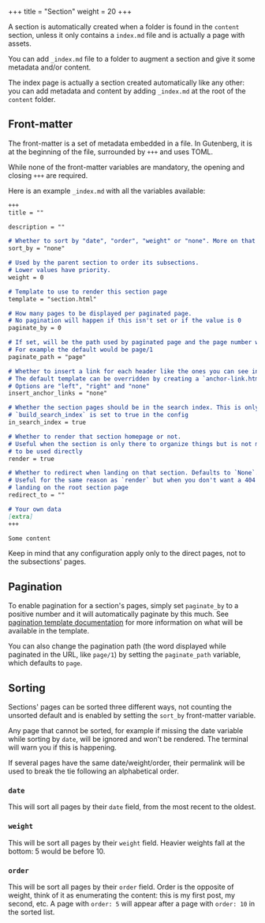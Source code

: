 +++
title = "Section"
weight = 20
+++

A section is automatically created when a folder is found in the `content` section, unless it only
contains a `index.md` file and is actually a page with assets.

You can add `_index.md` file to a folder to augment a section and give it some metadata and/or content.

The index page is actually a section created automatically like any other: you can add metadata
and content by adding `_index.md` at the root of the `content` folder.

## Front-matter

The front-matter is a set of metadata embedded in a file. In Gutenberg,
it is at the beginning of the file, surrounded by `+++` and uses TOML.

While none of the front-matter variables are mandatory, the opening and closing `+++` are required.

Here is an example `_index.md` with all the variables available:


```md
+++
title = ""

description = ""

# Whether to sort by "date", "order", "weight" or "none". More on that below
sort_by = "none"

# Used by the parent section to order its subsections.
# Lower values have priority.
weight = 0

# Template to use to render this section page
template = "section.html"

# How many pages to be displayed per paginated page.
# No pagination will happen if this isn't set or if the value is 0
paginate_by = 0

# If set, will be the path used by paginated page and the page number will be appended after it.
# For example the default would be page/1
paginate_path = "page"

# Whether to insert a link for each header like the ones you can see in this site if you hover one
# The default template can be overridden by creating a `anchor-link.html` in the `templates` directory
# Options are "left", "right" and "none"
insert_anchor_links = "none"

# Whether the section pages should be in the search index. This is only used if
# `build_search_index` is set to true in the config
in_search_index = true

# Whether to render that section homepage or not.
# Useful when the section is only there to organize things but is not meant
# to be used directly
render = true

# Whether to redirect when landing on that section. Defaults to `None`.
# Useful for the same reason as `render` but when you don't want a 404 when
# landing on the root section page
redirect_to = ""

# Your own data
[extra]
+++

Some content
```

Keep in mind that any configuration apply only to the direct pages, not to the subsections' pages.

## Pagination

To enable pagination for a section's pages, simply set `paginate_by` to a positive number and it will automatically
paginate by this much. See [pagination template documentation](./documentation/templates/pagination.md) for more information
on what will be available in the template.

You can also change the pagination path (the word displayed while paginated in the URL, like `page/1`)
by setting the `paginate_path` variable, which defaults to `page`.

## Sorting
Sections' pages can be sorted three different ways, not counting the unsorted default and
is enabled by setting the `sort_by` front-matter variable.

Any page that cannot be sorted, for example if missing the date variable while sorting by `date`, will be ignored and
won't be rendered. The terminal will warn you if this is happening.

If several pages have the same date/weight/order, their permalink will be used to break the tie following
an alphabetical order.

### `date`
This will sort all pages by their `date` field, from the most recent to the oldest.

### `weight`
This will be sort all pages by their `weight` field. Heavier weights fall at the bottom: 5 would be before 10.

### `order`
This will be sort all pages by their `order` field. Order is the opposite of weight, think of it as enumerating
the content: this is my first post, my second, etc. A page with `order: 5` will appear after a page with `order: 10` in the sorted list.

